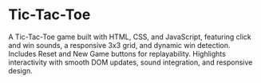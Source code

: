 # Tic-Tac-Toe
A Tic-Tac-Toe game built with HTML, CSS, and JavaScript, featuring click and win sounds, a responsive 3x3 grid, and dynamic win detection. Includes Reset and New Game buttons for replayability. Highlights interactivity with smooth DOM updates, sound integration, and responsive design.
